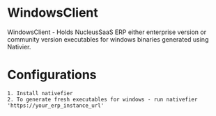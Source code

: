 # WindowsClient
WindowsClient - Holds NucleusSaaS ERP either enterprise version or community version executables for windows binaries generated using Nativier.

# Configurations
```
1. Install nativefier
2. To generate fresh executables for windows - run nativefier 'https://your_erp_instance_url'
```

